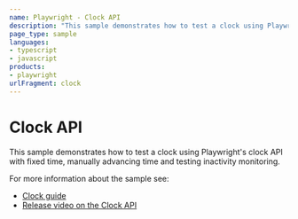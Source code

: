 ```yaml
---
name: Playwright - Clock API
description: "This sample demonstrates how to test a clock using Playwright's clock API with fixed time, manually advancing time and testing inactivity monitoring"
page_type: sample
languages:
- typescript
- javascript
products:
- playwright
urlFragment: clock
---
```


# Clock API

This sample demonstrates how to test a clock using Playwright's clock API with fixed time, manually advancing time and testing inactivity monitoring.

For more information about the sample see:

- [Clock guide](https://playwright.dev/docs/clock)
- [Release video on the Clock API](https://youtu.be/54_aC-rVKHg)
